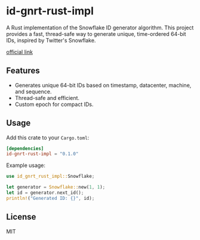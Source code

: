# id-gnrt-rust-impl

A Rust implementation of the Snowflake ID generator algorithm. This project provides a fast, thread-safe way to generate unique, time-ordered 64-bit IDs, inspired by Twitter's Snowflake.

[official link](https://crates.io/crates/id-gnrt-rust-impl)

## Features

- Generates unique 64-bit IDs based on timestamp, datacenter, machine, and sequence.
- Thread-safe and efficient.
- Custom epoch for compact IDs.

## Usage

Add this crate to your `Cargo.toml`:

```toml
[dependencies]
id-gnrt-rust-impl = "0.1.0"
```

Example usage:

```rust
use id_gnrt_rust_impl::Snowflake;

let generator = Snowflake::new(1, 1);
let id = generator.next_id();
println!("Generated ID: {}", id);
```

## License

MIT
